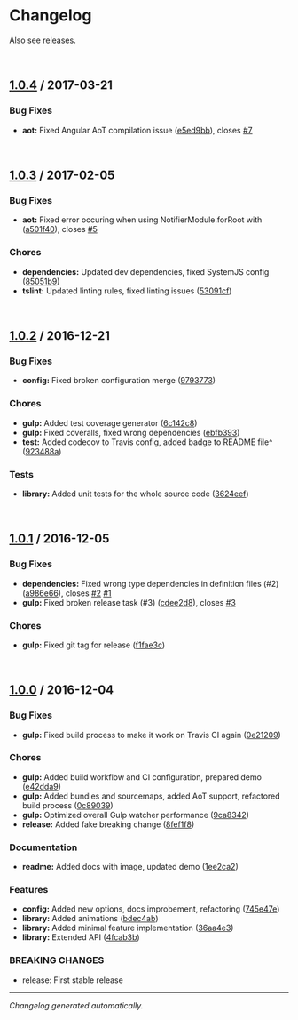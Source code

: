 # Changelog
Also see [releases](https://github.com/dominique-mueller/angular-notifier/releases).

<br>

## [1.0.4](https://github.com/dominique-mueller/angular-notifier/releases/tag/1.0.4) / 2017-03-21

### Bug Fixes

* **aot:** Fixed Angular AoT compilation issue ([e5ed9bb](https://github.com/dominique-mueller/angular-notifier/commit/e5ed9bb)), closes [#7](https://github.com/dominique-mueller/angular-notifier/issues/7)


<br>

## [1.0.3](https://github.com/dominique-mueller/angular-notifier/releases/tag/1.0.3) / 2017-02-05

### Bug Fixes

* **aot:** Fixed error occuring when using NotifierModule.forRoot with ([a501f40](https://github.com/dominique-mueller/angular-notifier/commit/a501f40)), closes [#5](https://github.com/dominique-mueller/angular-notifier/issues/5)


### Chores

* **dependencies:** Updated dev dependencies, fixed SystemJS config ([85051b9](https://github.com/dominique-mueller/angular-notifier/commit/85051b9))
* **tslint:** Updated linting rules, fixed linting issues ([53091cf](https://github.com/dominique-mueller/angular-notifier/commit/53091cf))


<br>

## [1.0.2](https://github.com/dominique-mueller/angular-notifier/releases/tag/1.0.2) / 2016-12-21

### Bug Fixes

* **config:** Fixed broken configuration merge ([9793773](https://github.com/dominique-mueller/angular-notifier/commit/9793773))


### Chores

* **gulp:** Added test coverage generator ([6c142c8](https://github.com/dominique-mueller/angular-notifier/commit/6c142c8))
* **gulp:** Fixed coveralls, fixed wrong dependencies ([ebfb393](https://github.com/dominique-mueller/angular-notifier/commit/ebfb393))
* **test:** Added codecov to Travis config, added badge to README file^ ([923488a](https://github.com/dominique-mueller/angular-notifier/commit/923488a))


### Tests

* **library:** Added unit tests for the whole source code ([3624eef](https://github.com/dominique-mueller/angular-notifier/commit/3624eef))


<br>

## [1.0.1](https://github.com/dominique-mueller/angular-notifier/releases/tag/1.0.1) / 2016-12-05

### Bug Fixes

* **dependencies:** Fixed wrong type dependencies in definition files (#2) ([a986e66](https://github.com/dominique-mueller/angular-notifier/commit/a986e66)), closes [#2](https://github.com/dominique-mueller/angular-notifier/issues/2) [#1](https://github.com/dominique-mueller/angular-notifier/issues/1)
* **gulp:** Fixed broken release task (#3) ([cdee2d8](https://github.com/dominique-mueller/angular-notifier/commit/cdee2d8)), closes [#3](https://github.com/dominique-mueller/angular-notifier/issues/3)


### Chores

* **gulp:** Fixed git tag for release ([f1fae3c](https://github.com/dominique-mueller/angular-notifier/commit/f1fae3c))


<br>

## [1.0.0](https://github.com/dominique-mueller/angular-notifier/releases/tag/1.0.0) / 2016-12-04

### Bug Fixes

* **gulp:** Fixed build process to make it work on Travis CI again ([0e21209](https://github.com/dominique-mueller/angular-notifier/commit/0e21209))


### Chores

* **gulp:** Added build workflow and CI configuration, prepared demo ([e42dda9](https://github.com/dominique-mueller/angular-notifier/commit/e42dda9))
* **gulp:** Added bundles and sourcemaps, added AoT support, refactored build process ([0c89039](https://github.com/dominique-mueller/angular-notifier/commit/0c89039))
* **gulp:** Optimized overall Gulp watcher performance ([9ca8342](https://github.com/dominique-mueller/angular-notifier/commit/9ca8342))
* **release:** Added fake breaking change ([8fef1f8](https://github.com/dominique-mueller/angular-notifier/commit/8fef1f8))


### Documentation

* **readme:** Added docs with image, updated demo ([1ee2ca2](https://github.com/dominique-mueller/angular-notifier/commit/1ee2ca2))


### Features

* **config:** Added new options, docs improbement, refactoring ([745e47e](https://github.com/dominique-mueller/angular-notifier/commit/745e47e))
* **library:** Added animations ([bdec4ab](https://github.com/dominique-mueller/angular-notifier/commit/bdec4ab))
* **library:** Added minimal feature implementation ([36aa4e3](https://github.com/dominique-mueller/angular-notifier/commit/36aa4e3))
* **library:** Extended API ([4fcab3b](https://github.com/dominique-mueller/angular-notifier/commit/4fcab3b))



### BREAKING CHANGES

* release: First stable release

---

*Changelog generated automatically.*

